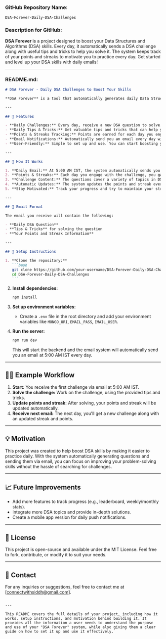 ### GitHub Repository Name:

`DSA-Forever-Daily-DSA-Challenges`

### Description for GitHub:

**DSA Forever** is a project designed to boost your Data Structures and Algorithms (DSA) skills. Every day, it automatically sends a DSA challenge along with useful tips and tricks to help you solve it. The system keeps track of your points and streaks to motivate you to practice every day. Get started and level up your DSA skills with daily emails!

---

### README.md:

````markdown
# DSA Forever - Daily DSA Challenges to Boost Your Skills

**DSA Forever** is a tool that automatically generates daily Data Structures and Algorithms (DSA) challenges along with useful tips and tricks. It sends a daily email to your inbox with a new question, and keeps track of your points and streaks to keep you motivated.

---

## 🚀 Features

- **Daily Challenges:** Every day, receive a new DSA question to solve.
- **Daily Tips & Tricks:** Get valuable tips and tricks that can help you solve the questions more effectively.
- **Points & Streaks Tracking:** Points are earned for each day you engage with the challenge. Streaks are tracked to keep you motivated to solve challenges every day.
- **Email Notifications:** Automatically send you an email every day with the challenge, tips, and your current points and streak.
- **User-Friendly:** Simple to set up and use. You can start boosting your skills right away!

---

## 📝 How It Works

1. **Daily Email:** At 5:00 AM IST, the system automatically sends you a new DSA challenge via email, including tips and tricks for solving it.
2. **Points & Streaks:** Each day you engage with the challenge, you gain points. The streak counts how many days in a row you've solved the challenge.
3. **Challenge Content:** The questions cover a variety of topics in DSA, such as arrays, linked lists, trees, graphs, and more.
4. **Automatic Updates:** The system updates the points and streak every day automatically.
5. **Stay Motivated:** Track your progress and try to maintain your streak!

---

## 📧 Email Format

The email you receive will contain the following:

- **Daily DSA Question**
- **Tips & Tricks** for solving the question
- **Your Points and Streak Information**

---

## 🔧 Setup Instructions

1. **Clone the repository:**
   ```bash
   git clone https://github.com/your-username/DSA-Forever-Daily-DSA-Challenges.git
   cd DSA-Forever-Daily-DSA-Challenges
   ```
````

2. **Install dependencies:**

   ```bash
   npm install
   ```

3. **Set up environment variables:**

   - Create a `.env` file in the root directory and add your environment variables like `MONGO_URI`, `EMAIL_PASS`, `EMAIL_USER`.

4. **Run the server:**

   ```bash
   npm run dev
   ```

   This will start the backend and the email system will automatically send you an email at 5:00 AM IST every day.

---

## 🧑‍💻 Example Workflow

1. **Start:** You receive the first challenge via email at 5:00 AM IST.
2. **Solve the challenge:** Work on the challenge, using the provided tips and tricks.
3. **Update points and streak:** After solving, your points and streak will be updated automatically.
4. **Receive next email:** The next day, you'll get a new challenge along with an updated streak and points.

---

## 💡 Motivation

This project was created to help boost DSA skills by making it easier to practice daily. With the system automatically generating questions and sending them via email, you can focus on improving your problem-solving skills without the hassle of searching for challenges.

---

## 📈 Future Improvements

- Add more features to track progress (e.g., leaderboard, weekly/monthly stats).
- Integrate more DSA topics and provide in-depth solutions.
- Create a mobile app version for daily push notifications.

---

## 📜 License

This project is open-source and available under the MIT License. Feel free to fork, contribute, or modify it to suit your needs.

---

## 📨 Contact

For any inquiries or suggestions, feel free to contact me at [connectwithsiddh@gmail.com].

```

---

This README covers the full details of your project, including how it works, setup instructions, and motivation behind building it. It provides all the information a user needs to understand the purpose and use of your "DSA Forever" system, while also giving them a clear guide on how to set it up and use it effectively.
```
